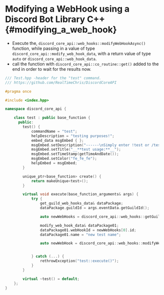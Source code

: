 Modifying a WebHook using a Discord Bot Library C++ {#modifying_a_web_hook}
============
- Execute the, `discord_core_api::web_hooks::modifyWebHookAsync()` function, while passing in a value of type `discord_core_api::modify_web_hook_data`, with a return value of type `auto` or `discord_core_api::web_hook_data`.
- call the function with `discord_core_api::co_routine::get()` added to the end in order to wait for the results now.

```cpp
/// Test.hpp -header for the "test" command.
/// https://github.com/RealTimeChris/DiscordCoreAPI

#pragma once

#include <index.hpp>

namespace discord_core_api {

	class test : public base_function {
	  public:
		test() {
			commandName = "test";
			helpDescription = "testing purposes!";
			embed_data msgEmbed { };
			msgEmbed.setDescription("------\nSimply enter !test or /test!\n------");
			msgEmbed.setTitle("__**test usage:**__");
			msgEmbed.setTimeStamp(getTimeAndDate());
			msgEmbed.setColor("fe_fe_fe");
			helpEmbed = msgEmbed;
		}

		unique_ptr<base_function> create() {
			return makeUnique<test>();
		}

		virtual void execute(base_function_arguments& args) {
			try {
				get_guild_web_hooks_data& dataPackage;
				dataPackage.guildId = args.eventData.getGuildId();

				auto newWebHooks = discord_core_api::web_hooks::getGuildWebHooksAsync(dataPackage).get();

				modify_web_hook_data& dataPackage01;
				dataPackage01.webHookId = newWebHooks[0].id;
				dataPackage01.name = "new test name";

				auto newWebHook = discord_core_api::web_hooks::modifyWebHookAsync(dataPackage01).get();


			} catch (...) {
				rethrowException("test::execute()");
			}
		}

		virtual ~test() = default;
	};
}
```
